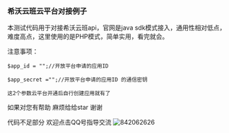 ### 希沃云班云平台对接例子

本测试代码用于对接希沃云班api，官网是java sdk模式接入，通用性相对低点，难度高点，这里使用的是PHP模式，简单实用，看完就会。

注意事项：


    $app_id = "";//开放平台申请的应用ID
	
	$app_secret ="";//开放平台申请的应用ID 的通信密钥
    
    这2个参数云平台开通后自行创建应用就有了
    
  

如果对您有帮助 麻烦给给star 谢谢

代码不足部分 欢迎点击QQ号指导交流 ![842062626](http://www.xmspace.net/qq.gif "QQ联系")  
    
    